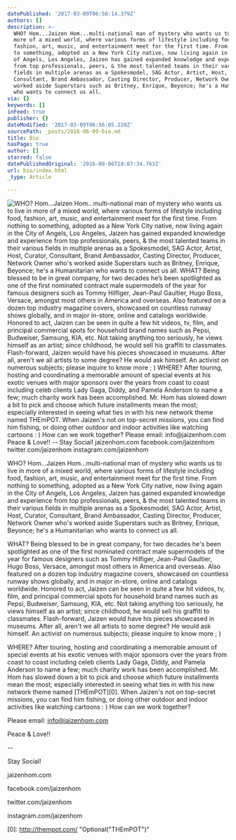 ```yaml
---
datePublished: '2017-03-09T06:56:14.379Z'
authors: []
description: >-
  WHO? Hom...Jaizen Hom...multi-national man of mystery who wants us to live in
  more of a mixed world, where various forms of lifestyle including food,
  fashion, art, music, and entertainment meet for the first time. From nothing
  to something, adopted as a New York City native, now living again in the City
  of Angels, Los Angeles, Jaizen has gained expanded knowledge and experience
  from top professionals, peers, & the most talented teams in their various
  fields in multiple arenas as a Spokesmodel, SAG Actor, Artist, Host, Curator,
  Consultant, Brand Ambassador, Casting Director, Producer, Network Owner who's
  worked aside Superstars such as Britney, Enrique, Beyonce; he's a Humanitarian
  who wants to connect us all.
via: {}
keywords: []
inFeed: true
publisher: {}
dateModified: '2017-03-09T06:56:05.228Z'
sourcePath: _posts/2016-06-09-bio.md
title: Bio
hasPage: true
author: []
starred: false
datePublishedOriginal: '2016-09-06T18:07:34.763Z'
url: bio/index.html
_type: Article

---
```

![WHO? Hom...Jaizen Hom...multi-national man of mystery who wants us to live in more of a mixed world, where various forms of lifestyle including food, fashion, art, music, and entertainment meet for the first time. From nothing to something, adopted as a New York City native, now living again in the City of Angels, Los Angeles, Jaizen has gained expanded knowledge and experience from top professionals, peers, & the most talented teams in their various fields in multiple arenas as a Spokesmodel, SAG Actor, Artist, Host, Curator, Consultant, Brand Ambassador, Casting Director, Producer, Network Owner who's worked aside Superstars such as Britney, Enrique, Beyonce; he's a Humanitarian who wants to connect us all. WHAT? Being blessed to be in great company, for two decades he’s been spotlighted as one of the first nominated contract male supermodels of the year for famous designers such as Tommy Hilfiger, Jean-Paul Gaultier, Hugo Boss, Versace, amongst most others in America and overseas. Also featured on a dozen top industry magazine covers, showcased on countless runway shows globally, and in major in-store, online and catalogs worldwide. Honored to act, Jaizen can be seen in quite a few hit videos, tv, film, and principal commercial spots for household brand names such as Pepsi, Budweiser, Samsung, KIA, etc. Not taking anything too seriously, he views himself as an artist; since childhood, he would sell his graffiti to classmates. Flash-forward, Jaizen would have his pieces showcased in museums. After all, aren't we all artists to some degree? He would ask himself. An activist on numerous subjects; please inquire to know more ; )  WHERE? After touring, hosting and coordinating a memorable amount of special events at his exotic venues with major sponsors over the years from coast to coast including celeb clients Lady Gaga, Diddy, and Pamela Anderson to name a few; much charity work has been accomplished. Mr. Hom has slowed down a bit to pick and choose which future installments mean the most; especially interested in seeing what ties in with his new network theme named THEmPOT. When Jaizen's not on top-secret missions, you can find him fishing, or doing other outdoor and indoor activities like watching cartoons : ) How can we work together?  Please email: info@jaizenhom.com  Peace & Love!!  --  Stay Social!  jaizenhom.com  facebook.com/jaizenhom twitter.com/jaizenhom  instagram.com/jaizenhom](https://the-grid-user-content.s3-us-west-2.amazonaws.com/31149c53-d64b-4316-a2c1-78b46734f656.jpg)

WHO? Hom...Jaizen Hom...multi-national man of mystery who wants us to live in more of a mixed world, where various forms of lifestyle including food, fashion, art, music, and entertainment meet for the first time. From nothing to something, adopted as a New York City native, now living again in the City of Angels, Los Angeles, Jaizen has gained expanded knowledge and experience from top professionals, peers, & the most talented teams in their various fields in multiple arenas as a Spokesmodel, SAG Actor, Artist, Host, Curator, Consultant, Brand Ambassador, Casting Director, Producer, Network Owner who's worked aside Superstars such as Britney, Enrique, Beyonce; he's a Humanitarian who wants to connect us all.

WHAT? Being blessed to be in great company, for two decades he's been spotlighted as one of the first nominated contract male supermodels of the year for famous designers such as Tommy Hilfiger, Jean-Paul Gaultier, Hugo Boss, Versace, amongst most others in America and overseas. Also featured on a dozen top industry magazine covers, showcased on countless runway shows globally, and in major in-store, online and catalogs worldwide. Honored to act, Jaizen can be seen in quite a few hit videos, tv, film, and principal commercial spots for household brand names such as Pepsi, Budweiser, Samsung, KIA, etc. Not taking anything too seriously, he views himself as an artist; since childhood, he would sell his graffiti to classmates. Flash-forward, Jaizen would have his pieces showcased in museums. After all, aren't we all artists to some degree? He would ask himself. An activist on numerous subjects; please inquire to know more ; )

WHERE? After touring, hosting and coordinating a memorable amount of special events at his exotic venues with major sponsors over the years from coast to coast including celeb clients Lady Gaga, Diddy, and Pamela Anderson to name a few; much charity work has been accomplished. Mr. Hom has slowed down a bit to pick and choose which future installments mean the most; especially interested in seeing what ties in with his new network theme named [THEmPOT][0]. When Jaizen's not on top-secret missions, you can find him fishing, or doing other outdoor and indoor activities like watching cartoons : ) How can we work together?

Please email: info@jaizenhom.com

Peace & Love!!

--

Stay Social!

jaizenhom.com

facebook.com/jaizenhom

twitter.com/jaizenhom

instagram.com/jaizenhom

[0]: http://thempot.com/ "Optional("THEmPOT")"